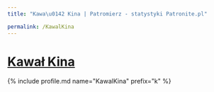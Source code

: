 ```yaml
---
title: "Kawa\u0142 Kina | Patromierz - statystyki Patronite.pl"

permalink: /KawalKina
---
```


# [Kawał Kina](https://patronite.pl/KawalKina)

{% include profile.md name="KawalKina" prefix="k" %}
